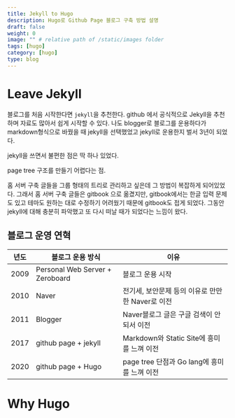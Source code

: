```yaml
---
title: Jekyll to Hugo
description: Hugo로 Github Page 블로그 구축 방법 설명
draft: false
weight: 0
image: "" # relative path of /static/images folder
tags: [hugo]
category: [hugo]
type: blog
---
```

# Leave Jekyll

블로그를 처음 시작한다면 `jekyll`을 추천한다. github 에서 공식적으로 Jekyll을 추천하며 자료도 많아서 쉽게 시작할 수 있다. 
나도 blogger로 블로그를 운용하다가 markdown형식으로 바꿨을 때 jekyll을 선택했었고 jekyll로 운용한지 벌서 3년이 되었다. 

jekyll을 쓰면서 불편한 점은 딱 하나 있었다.

page tree 구조를 만들기 어렵다는 점.

홈 서버 구축 글들을 그룹 형태의 트리로 관리하고 싶은데 그 방법이 복잡하게 되어있었다. 그래서 홈 서버 구축 글들은 gitbook 으로 옮겼지만, gitbook에서는 한글 입력 문제도 있고 테마도 원하는 대로 수정하기 어려웠기 때문에 gitbook도 접게 되었다. 그동안 jekyll에 대해 충분히 파악했고 또 다시 떠날 때가 되었다는 느낌이 왔다.

## 블로그 운영 연혁
|년도| 블로그 운용 방식 | 이유 |
|:---:|---|---|
|2009| Personal Web Server + Zeroboard | 블로그 운용 시작 |
|2010| Naver | 전기세, 보안문제 등의 이유로 만만한 Naver로 이전|
|2011| Blogger | Naver블로그 글은 구글 검색이 안되서 이전|
|2017| github page + jekyll | Markdown와 Static Site에 흥미를 느껴 이전 |
|2020| github page + Hugo | page tree 단점과 Go lang에 흥미를 느껴 이전 |


# Why Hugo
